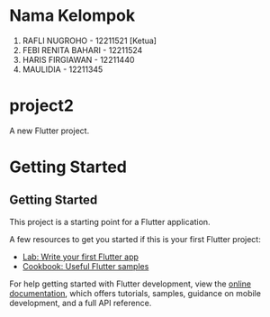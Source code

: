 # Nama Kelompok

1. RAFLI NUGROHO - 12211521 [Ketua]
2. FEBI RENITA BAHARI - 12211524
3. HARIS FIRGIAWAN - 12211440
4. MAULIDIA - 12211345

# project2

A new Flutter project.

# Getting Started
## Getting Started

This project is a starting point for a Flutter application.

A few resources to get you started if this is your first Flutter project:

- [Lab: Write your first Flutter app](https://docs.flutter.dev/get-started/codelab)
- [Cookbook: Useful Flutter samples](https://docs.flutter.dev/cookbook)

For help getting started with Flutter development, view the
[online documentation](https://docs.flutter.dev/), which offers tutorials,
samples, guidance on mobile development, and a full API reference.
